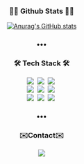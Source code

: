 ###

<!--
**ah-o-ng12/ah-o-ng12** is a ✨ _special_ ✨ repository because its `README.md` (this file) appears on your GitHub profile.

Here are some ideas to get you started:

- 🔭 I’m currently working on ...
- 🌱 I’m currently learning ...
- 👯 I’m looking to collaborate on ...
- 🤔 I’m looking for help with ...
- 💬 Ask me about ...
- 📫 How to reach me: ...
- 😄 Pronouns: ...
- ⚡ Fun fact: ...
-->

<h3 align="center">👩‍💻 Github Stats 👩‍💻</h3>
<div align="center">  
  
[![Anurag's GitHub stats](https://github-readme-stats.vercel.app/api?username=ah-o-ng12&hide_title=true&show_icons=true&include_all_commits=true&disable_animations=true&theme=omni)](https://github.com/anuraghazra/github-readme-stats)

</div>

<h3 align="center">•••</h3>

<h3 align="center">🛠 Tech Stack 🛠</h3>
<p align="center">
  <img src="https://img.shields.io/badge/Python-3766AB?style=flat-square&logo=Python&logoColor=white"/></a>&nbsp 
  <img src="https://img.shields.io/badge/Java-007396?style=flat-square&logo=Java&logoColor=white"/></a>&nbsp
  <img src="https://img.shields.io/badge/Javascript-F7DF1E?style=flat-square&logo=javascript&logoColor=white"/></a>&nbsp 
  <br>
  <img src="https://img.shields.io/badge/MySQL-4479A1?style=flat-square&logo=MySQL&logoColor=white"/></a>&nbsp
  <img src="https://img.shields.io/badge/C-A8B9CC?style=flat-square&logo=C&logoColor=white"/></a>&nbsp
  <img src="https://img.shields.io/badge/Kotlin-7F52FF?style=flat-square&logo=Kotlin&logoColor=white"/></a>&nbsp
  <br>
  <img src="https://img.shields.io/badge/HTML-E34F26?style=flat-square&logo=HTML5&logoColor=white"/></a>&nbsp
  <img src="https://img.shields.io/badge/CSS-1572B6?style=flat-square&logo=CSS3&logoColor=white"/></a>&nbsp
  <img src="https://img.shields.io/badge/Arduino-00979D?style=flat-square&logo=Arduino&logoColor=white"/></a>&nbsp  
</p>

<h3 align="center">•••</h3>

<h3 align="center">✉️Contact✉️</h3>
<p align="center">
  <a href="mailto:ahyoung12@gachon.ac.kr" target="_blank"><img src="https://img.shields.io/badge/Gmail-EA4335?style=flat-square&logo=Gmail&logoColor=white"/></a>
</p>
